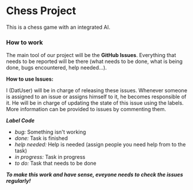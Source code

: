 
# Chess Project

This is a chess game with an integrated AI.

### How to work

The main tool of our project will be the **GitHub Issues**. Everything that needs to be reported will be there (what needs to be done, what is being done, bugs encountered, help needed...).

**How to use Issues:**

I (DatUser) will be in charge of releasing these issues.
Whenever someone is assigned to an issue or assigns himself to it, he becomes responsible of it. He will be in charge of updating the state of this issue using the labels. More information can be provided to issues by commenting them.

***Label Code***

* *bug:* Something isn't working
* *done:* Task is finished
* *help needed:* Help is needed (assign people you need help from to the task)
* *in progress:* Task in progress
* *to do:* Task that needs to be done

***To make this work and have sense, eveyone needs to check the issues regularly!***

